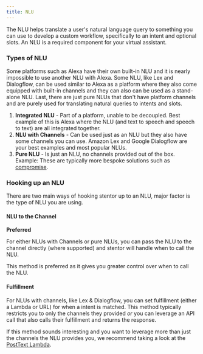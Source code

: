 ```yaml
---
title: NLU
---
```


The NLU helps translate a user's natural language query to something you can use to develop a custom workflow, specifically to an intent and optional slots.  An NLU is a required component for your virtual assistant.

### Types of NLU

Some platforms such as Alexa have their own built-in NLU and it is nearly impossible to use another NLU with Alexa.  Some NLU, like Lex and Dialogflow, can be used similar to Alexa as a platform where they also come equipped with built-in channels and they can also can be used as a stand-alone NLU.  Last, there are just pure NLUs that don't have platform channels and are purely used for translating natural queries to intents and slots.

1. **Integrated NLU** - Part of a platform, unable to be decoupled.  Best example of this is Alexa where the NLU (and text to speech and speech to text) are all integrated together. 
1. **NLU with Channels** - Can be used just as an NLU but they also have some channels you can use.  Amazon Lex and Google Dialogflow are your best examples and most popular NLUs. 
1. **Pure NLU** - Is just an NLU, no channels provided out of the box.  Example: These are typically more bespoke solutions such as [compromise](https://compromise.cool/).

### Hooking up an NLU

There are two main ways of hooking stentor up to an NLU, major factor is the type of NLU you are using.

#### NLU to the Channel

**Preferred**

For either NLUs with Channels or pure NLUs, you can pass the NLU to the channel directly (where supported) and stentor will handle when to call the NLU.

This method is preferred as it gives you greater control over when to call the NLU.  

#### Fulfillment

For NLUs with channels, like Lex & Dialogflow, you can set fulfillment (either a Lambda or URL) for when a intent is matched.  This method typically restricts you to only the channels they provided _or_ you can leverage an API call that also calls their fulfillment and returns the response.

If this method sounds interesting and you want to leverage more than just the channels the NLU provides you, we recommend taking a look at the [PostText Lambda](/docs/development/posttext-lambda).

